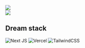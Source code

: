 ![](https://github-readme-streak-stats.herokuapp.com/?user=ddaoxuan&theme=merko&hide_border=true)<br/>
![](https://github-readme-stats.vercel.app/api/top-langs/?username=ddaoxuan&theme=merko&hide_border=true&include_all_commits=true&count_private=true&layout=compact)

## Dream stack
![Next JS](https://img.shields.io/badge/Next-black?style=plastic&logo=next.js&logoColor=white) ![Vercel](https://img.shields.io/badge/vercel-%23000000.svg?style=plastic&logo=vercel&logoColor=white) ![TailwindCSS](https://img.shields.io/badge/tailwindcss-%2338B2AC.svg?style=plastic&logo=tailwind-css&logoColor=white)

<!-- Proudly created with GPRM ( https://gprm.itsvg.in ) -->
